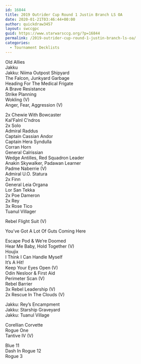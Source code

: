 ```yaml
---
id: 16844
title: 2019 Outrider Cup Round 1 Justin Branch LS OA
date: 2020-01-21T03:46:44+00:00
author: quickdraw3457
layout: swccgpc
guid: https://www.starwarsccg.org/?p=16844
permalink: /2019-outrider-cup-round-1-justin-branch-ls-oa/
categories:
  - Tournament Decklists
---
```

Old Allies  
Jakku  
Jakku: Niima Outpost Shipyard  
The Falcon, Junkyard Garbage  
Heading For The Medical Frigate  
A Brave Resistance  
Strike Planning  
Wokling (V)  
Anger, Fear, Aggression (V)  
  
2x Chewie With Bowcaster  
Kal&#8217;Falnl C&#8217;ndros  
2x Solo  
Admiral Raddus  
Captain Cassian Andor  
Captain Hera Syndulla  
Corran Horn  
General Calrissian  
Wedge Antilles, Red Squadron Leader  
Anakin Skywalker, Padawan Learner  
Padme Naberrie (V)  
Admiral U.O. Statura  
2x Finn  
General Leia Organa  
Lor San Tekka  
2x Poe Dameron  
2x Rey  
3x Rose Tico  
Tuanul Villager  
  
Rebel Flight Suit (V)  
  
You&#8217;ve Got A Lot Of Guts Coming Here  
  
Escape Pod & We&#8217;re Doomed  
Hear Me Baby, Hold Together (V)  
Houjix  
I Think I Can Handle Myself  
It&#8217;s A Hit!  
Keep Your Eyes Open (V)  
Odin Nesloor & First Aid   
Perimeter Scan (V)  
Rebel Barrier  
3x Rebel Leadership (V)  
2x Rescue In The Clouds (V)  
  
Jakku: Rey&#8217;s Encampment  
Jakku: Starship Graveyard  
Jakku: Tuanul Village  
  
Corellian Corvette  
Rogue One  
Tantive IV (V)  
  
Blue 11  
Dash In Rogue 12  
Rogue 3